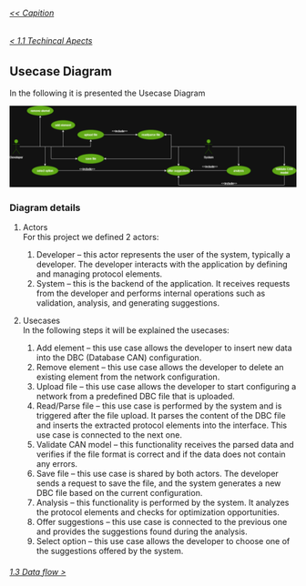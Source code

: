 ###### [<< Capition](/Documentation/Capition.md)
###### [< 1.1 Techincal Apects](/Documentation/Chapter%201%20-%20Design%20and%20Architecture/1.1%20Technical%20Aspects.md)

## Usecase Diagram

In the following it is presented the Usecase Diagram

![Usecase Diagram](/Images/UseCase.png)

### Diagram details

1. Actors  
    For this project we defined 2 actors:  
    1. Developer – this actor represents the user of the system, typically a developer. The developer interacts with the application by defining and managing protocol elements.  
    2. System – this is the backend of the application. It receives requests from the developer and performs internal operations such as validation, analysis, and generating suggestions.

2. Usecases  
    In the following steps it will be explained the usecases:  
    1. Add element – this use case allows the developer to insert new data into the DBC (Database CAN) configuration.  
    2. Remove element – this use case allows the developer to delete an existing element from the network configuration.  
    3. Upload file – this use case allows the developer to start configuring a network from a predefined DBC file that is uploaded.  
    4. Read/Parse file – this use case is performed by the system and is triggered after the file upload. It parses the content of the DBC file and inserts the extracted protocol elements into the interface. This use case is connected to the next one.  
    5. Validate CAN model – this functionality receives the parsed data and verifies if the file format is correct and if the data does not contain any errors.  
    6. Save file – this use case is shared by both actors. The developer sends a request to save the file, and the system generates a new DBC file based on the current configuration.  
    7. Analysis – this functionality is performed by the system. It analyzes the protocol elements and checks for optimization opportunities.  
    8. Offer suggestions – this use case is connected to the previous one and provides the suggestions found during the analysis.  
    9. Select option – this use case allows the developer to choose one of the suggestions offered by the system.



###### [1.3 Data flow >](/Documentation/Chapter%201%20-%20Design%20and%20Architecture/1.3%20Dataflow.md)